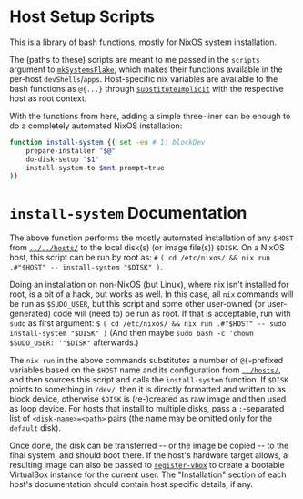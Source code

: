 
# Host Setup Scripts

This is a library of bash functions, mostly for NixOS system installation.

The (paths to these) scripts are meant to me passed in the `scripts` argument to [`mkSystemsFlake`](../flakes.nix#mkSystemsFlake), which makes their functions available in the per-host `devShells`/`apps`.
Host-specific nix variables are available to the bash functions as `@{...}` through [`substituteImplicit`](../scripts.nix#substituteImplicit) with the respective host as root context.

With the functions from here, adding a simple three-liner can be enough to do a completely automated NixOS installation:
```bash
function install-system {( set -eu # 1: blockDev
    prepare-installer "$@"
    do-disk-setup "$1"
    install-system-to $mnt prompt=true
)}
```


# `install-system` Documentation

The above function performs the mostly automated installation of any `$HOST` from [`../../hosts/`](../../hosts/) to the local disk(s) (or image file(s)) `$DISK`.
On a NixOS host, this script can be run by root as: `#` `( cd /etc/nixos/ && nix run .#"$HOST" -- install-system "$DISK" )`.

Doing an installation on non-NixOS (but Linux), where nix isn't installed for root, is a bit of a hack, but works as well.
In this case, all `nix` commands will be run as `$SUDO_USER`, but this script and some other user-owned (or user-generated) code will (need to) be run as root.
If that is acceptable, run with `sudo` as first argument: `$` `( cd /etc/nixos/ && nix run .#"$HOST" -- sudo install-system "$DISK" )` (And then maybe `sudo bash -c 'chown $SUDO_USER: '"$DISK"` afterwards.)

The `nix run` in the above commands substitutes a number of `@{`-prefixed variables based on the `$HOST` name and its configuration from [`../hosts/`](../hosts/), and then sources this script and calls the `install-system` function.
If `$DISK` points to something in `/dev/`, then it is directly formatted and written to as block device, otherwise `$DISK` is (re-)created as raw image and then used as loop device.
For hosts that install to multiple disks, pass a `:`-separated list of `<disk-name>=<path>` pairs (the name may be omitted only for the `default` disk).

Once done, the disk can be transferred -- or the image be copied -- to the final system, and should boot there.
If the host's hardware target allows, a resulting image can also be passed to [`register-vbox`](../lib/setup-scripts/maintenance.sh#register-vbox) to create a bootable VirtualBox instance for the current user.
The "Installation" section of each host's documentation should contain host specific details, if any.
